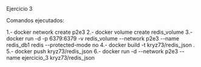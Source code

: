 Ejercicio 3

Comandos ejecutados:

1.- docker network create p2e3
2.- docker volume create redis_volume
3.- docker run -d -p 6379:6379 -v redis_volume --network p2e3 --name redis_db1 redis --protected-mode no
4.- docker build -t kryz73/redis_json .
5.- docker push kryz73/redis_json
6.- docker run -d --network p2e3 --name ejercicio_3 kryz73/redis_json